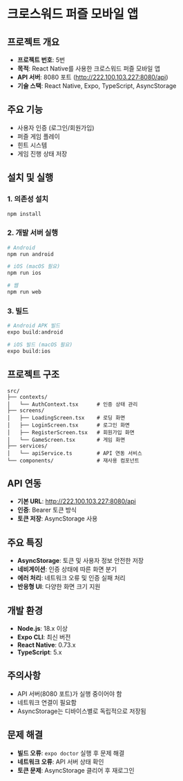 # 크로스워드 퍼즐 모바일 앱

## 프로젝트 개요
- **프로젝트 번호**: 5번
- **목적**: React Native를 사용한 크로스워드 퍼즐 모바일 앱
- **API 서버**: 8080 포트 (http://222.100.103.227:8080/api)
- **기술 스택**: React Native, Expo, TypeScript, AsyncStorage

## 주요 기능
- 사용자 인증 (로그인/회원가입)
- 퍼즐 게임 플레이
- 힌트 시스템
- 게임 진행 상태 저장

## 설치 및 실행

### 1. 의존성 설치
```bash
npm install
```

### 2. 개발 서버 실행
```bash
# Android
npm run android

# iOS (macOS 필요)
npm run ios

# 웹
npm run web
```

### 3. 빌드
```bash
# Android APK 빌드
expo build:android

# iOS 빌드 (macOS 필요)
expo build:ios
```

## 프로젝트 구조
```
src/
├── contexts/
│   └── AuthContext.tsx      # 인증 상태 관리
├── screens/
│   ├── LoadingScreen.tsx    # 로딩 화면
│   ├── LoginScreen.tsx      # 로그인 화면
│   ├── RegisterScreen.tsx   # 회원가입 화면
│   └── GameScreen.tsx       # 게임 화면
├── services/
│   └── apiService.ts        # API 연동 서비스
└── components/              # 재사용 컴포넌트
```

## API 연동
- **기본 URL**: http://222.100.103.227:8080/api
- **인증**: Bearer 토큰 방식
- **토큰 저장**: AsyncStorage 사용

## 주요 특징
- **AsyncStorage**: 토큰 및 사용자 정보 안전한 저장
- **네비게이션**: 인증 상태에 따른 화면 분기
- **에러 처리**: 네트워크 오류 및 인증 실패 처리
- **반응형 UI**: 다양한 화면 크기 지원

## 개발 환경
- **Node.js**: 18.x 이상
- **Expo CLI**: 최신 버전
- **React Native**: 0.73.x
- **TypeScript**: 5.x

## 주의사항
- API 서버(8080 포트)가 실행 중이어야 함
- 네트워크 연결이 필요함
- AsyncStorage는 디바이스별로 독립적으로 저장됨

## 문제 해결
- **빌드 오류**: `expo doctor` 실행 후 문제 해결
- **네트워크 오류**: API 서버 상태 확인
- **토큰 문제**: AsyncStorage 클리어 후 재로그인






